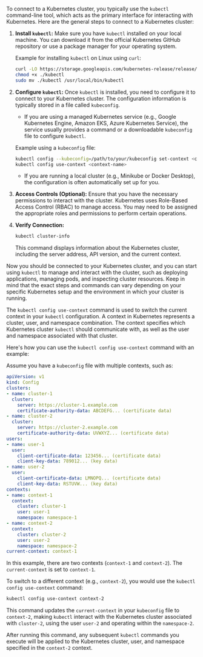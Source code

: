 To connect to a Kubernetes cluster, you typically use the `kubectl` command-line tool, which acts as the primary interface for interacting with Kubernetes. Here are the general steps to connect to a Kubernetes cluster:

1. **Install `kubectl`:** Make sure you have `kubectl` installed on your local machine. You can download it from the official Kubernetes GitHub repository or use a package manager for your operating system.

   Example for installing `kubectl` on Linux using `curl`:
   ```bash
   curl -LO https://storage.googleapis.com/kubernetes-release/release/$(curl -s https://storage.googleapis.com/kubernetes-release/release/stable.txt)/bin/linux/amd64/kubectl
   chmod +x ./kubectl
   sudo mv ./kubectl /usr/local/bin/kubectl
   ```

2. **Configure `kubectl`:** Once `kubectl` is installed, you need to configure it to connect to your Kubernetes cluster. The configuration information is typically stored in a file called `kubeconfig`.

   - If you are using a managed Kubernetes service (e.g., Google Kubernetes Engine, Amazon EKS, Azure Kubernetes Service), the service usually provides a command or a downloadable `kubeconfig` file to configure `kubectl`.

   Example using a `kubeconfig` file:
   ```bash
   kubectl config --kubeconfig=/path/to/your/kubeconfig set-context <context-name> --cluster=<cluster-name> --user=<user-name>
   kubectl config use-context <context-name>
   ```

   - If you are running a local cluster (e.g., Minikube or Docker Desktop), the configuration is often automatically set up for you.

3. **Access Controls (Optional):** Ensure that you have the necessary permissions to interact with the cluster. Kubernetes uses Role-Based Access Control (RBAC) to manage access. You may need to be assigned the appropriate roles and permissions to perform certain operations.

4. **Verify Connection:**
   ```bash
   kubectl cluster-info
   ```

   This command displays information about the Kubernetes cluster, including the server address, API version, and the current context.

Now you should be connected to your Kubernetes cluster, and you can start using `kubectl` to manage and interact with the cluster, such as deploying applications, managing pods, and inspecting cluster resources. Keep in mind that the exact steps and commands can vary depending on your specific Kubernetes setup and the environment in which your cluster is running.


The `kubectl config use-context` command is used to switch the current context in your `kubectl` configuration. A context in Kubernetes represents a cluster, user, and namespace combination. The context specifies which Kubernetes cluster `kubectl` should communicate with, as well as the user and namespace associated with that cluster.

Here's how you can use the `kubectl config use-context` command with an example:

Assume you have a `kubeconfig` file with multiple contexts, such as:

```yaml
apiVersion: v1
kind: Config
clusters:
- name: cluster-1
  cluster:
    server: https://cluster-1.example.com
    certificate-authority-data: ABCDEFG... (certificate data)
- name: cluster-2
  cluster:
    server: https://cluster-2.example.com
    certificate-authority-data: UVWXYZ... (certificate data)
users:
- name: user-1
  user:
    client-certificate-data: 123456... (certificate data)
    client-key-data: 789012... (key data)
- name: user-2
  user:
    client-certificate-data: LMNOPQ... (certificate data)
    client-key-data: RSTUVW... (key data)
contexts:
- name: context-1
  context:
    cluster: cluster-1
    user: user-1
    namespace: namespace-1
- name: context-2
  context:
    cluster: cluster-2
    user: user-2
    namespace: namespace-2
current-context: context-1
```

In this example, there are two contexts (`context-1` and `context-2`). The `current-context` is set to `context-1`.

To switch to a different context (e.g., `context-2`), you would use the `kubectl config use-context` command:

```bash
kubectl config use-context context-2
```

This command updates the `current-context` in your `kubeconfig` file to `context-2`, making `kubectl` interact with the Kubernetes cluster associated with `cluster-2`, using the user `user-2` and operating within the `namespace-2`.

After running this command, any subsequent `kubectl` commands you execute will be applied to the Kubernetes cluster, user, and namespace specified in the `context-2` context.
